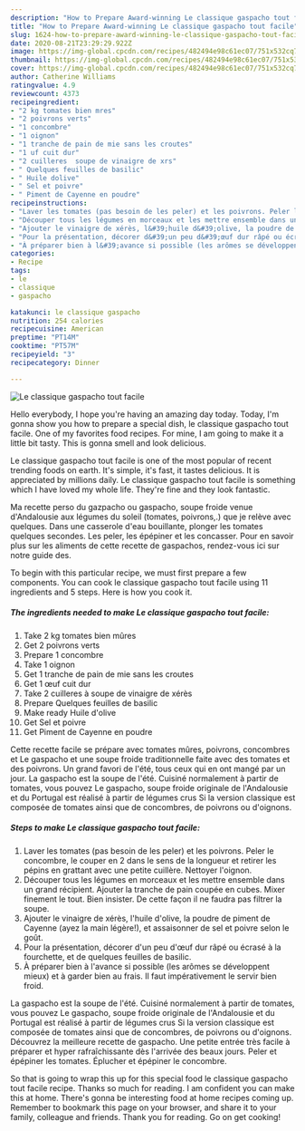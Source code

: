 ```yaml
---
description: "How to Prepare Award-winning Le classique gaspacho tout facile"
title: "How to Prepare Award-winning Le classique gaspacho tout facile"
slug: 1624-how-to-prepare-award-winning-le-classique-gaspacho-tout-facile
date: 2020-08-21T23:29:29.922Z
image: https://img-global.cpcdn.com/recipes/482494e98c61ec07/751x532cq70/le-classique-gaspacho-tout-facile-photo-principale-de-la-recette.jpg
thumbnail: https://img-global.cpcdn.com/recipes/482494e98c61ec07/751x532cq70/le-classique-gaspacho-tout-facile-photo-principale-de-la-recette.jpg
cover: https://img-global.cpcdn.com/recipes/482494e98c61ec07/751x532cq70/le-classique-gaspacho-tout-facile-photo-principale-de-la-recette.jpg
author: Catherine Williams
ratingvalue: 4.9
reviewcount: 4373
recipeingredient:
- "2 kg tomates bien mres"
- "2 poivrons verts"
- "1 concombre"
- "1 oignon"
- "1 tranche de pain de mie sans les croutes"
- "1 uf cuit dur"
- "2 cuilleres  soupe de vinaigre de xrs"
- " Quelques feuilles de basilic"
- " Huile dolive"
- " Sel et poivre"
- " Piment de Cayenne en poudre"
recipeinstructions:
- "Laver les tomates (pas besoin de les peler) et les poivrons. Peler le concombre, le couper en 2 dans le sens de la longueur et retirer les pépins en grattant avec une petite cuillère. Nettoyer l&#39;oignon."
- "Découper tous les légumes en morceaux et les mettre ensemble dans un grand récipient. Ajouter la tranche de pain coupée en cubes. Mixer finement le tout. Bien insister. De cette façon il ne faudra pas filtrer la soupe."
- "Ajouter le vinaigre de xérès, l&#39;huile d&#39;olive, la poudre de piment de Cayenne (ayez la main légère!), et assaisonner de sel et poivre selon le goût."
- "Pour la présentation, décorer d&#39;un peu d&#39;œuf dur râpé ou écrasé à la fourchette, et de quelques feuilles de basilic."
- "À préparer bien à l&#39;avance si possible (les arômes se développent mieux) et à garder bien au frais. Il faut impérativement le servir bien froid."
categories:
- Recipe
tags:
- le
- classique
- gaspacho

katakunci: le classique gaspacho 
nutrition: 254 calories
recipecuisine: American
preptime: "PT14M"
cooktime: "PT57M"
recipeyield: "3"
recipecategory: Dinner

---
```



![Le classique gaspacho tout facile](https://img-global.cpcdn.com/recipes/482494e98c61ec07/751x532cq70/le-classique-gaspacho-tout-facile-photo-principale-de-la-recette.jpg)

Hello everybody, I hope you're having an amazing day today. Today, I'm gonna show you how to prepare a special dish, le classique gaspacho tout facile. One of my favorites food recipes. For mine, I am going to make it a little bit tasty. This is gonna smell and look delicious.

Le classique gaspacho tout facile is one of the most popular of recent trending foods on earth. It's simple, it's fast, it tastes delicious. It is appreciated by millions daily. Le classique gaspacho tout facile is something which I have loved my whole life. They're fine and they look fantastic.

Ma recette perso du gazpacho ou gaspacho, soupe froide venue d&#39;Andalousie aux légumes du soleil (tomates, poivrons,.) que je relève avec quelques. Dans une casserole d&#39;eau bouillante, plonger les tomates quelques secondes. Les peler, les épépiner et les concasser. Pour en savoir plus sur les aliments de cette recette de gaspachos, rendez-vous ici sur notre guide des.


To begin with this particular recipe, we must first prepare a few components. You can cook le classique gaspacho tout facile using 11 ingredients and 5 steps. Here is how you cook it.

<!--inarticleads1-->

##### The ingredients needed to make Le classique gaspacho tout facile:

1. Take 2 kg tomates bien mûres
1. Get 2 poivrons verts
1. Prepare 1 concombre
1. Take 1 oignon
1. Get 1 tranche de pain de mie sans les croutes
1. Get 1 œuf cuit dur
1. Take 2 cuilleres à soupe de vinaigre de xérès
1. Prepare  Quelques feuilles de basilic
1. Make ready  Huile d&#39;olive
1. Get  Sel et poivre
1. Get  Piment de Cayenne en poudre


Cette recette facile se prépare avec tomates mûres, poivrons, concombres et Le gaspacho et une soupe froide traditionnelle faite avec des tomates et des poivrons. Un grand favori de l&#39;été, tous ceux qui en ont mangé par un jour. La gaspacho est la soupe de l&#39;été. Cuisiné normalement à partir de tomates, vous pouvez Le gaspacho, soupe froide originale de l&#39;Andalousie et du Portugal est réalisé à partir de légumes crus Si la version classique est composée de tomates ainsi que de concombres, de poivrons ou d&#39;oignons. 

<!--inarticleads2-->

##### Steps to make Le classique gaspacho tout facile:

1. Laver les tomates (pas besoin de les peler) et les poivrons. Peler le concombre, le couper en 2 dans le sens de la longueur et retirer les pépins en grattant avec une petite cuillère. Nettoyer l&#39;oignon.
1. Découper tous les légumes en morceaux et les mettre ensemble dans un grand récipient. Ajouter la tranche de pain coupée en cubes. Mixer finement le tout. Bien insister. De cette façon il ne faudra pas filtrer la soupe.
1. Ajouter le vinaigre de xérès, l&#39;huile d&#39;olive, la poudre de piment de Cayenne (ayez la main légère!), et assaisonner de sel et poivre selon le goût.
1. Pour la présentation, décorer d&#39;un peu d&#39;œuf dur râpé ou écrasé à la fourchette, et de quelques feuilles de basilic.
1. À préparer bien à l&#39;avance si possible (les arômes se développent mieux) et à garder bien au frais. Il faut impérativement le servir bien froid.


La gaspacho est la soupe de l&#39;été. Cuisiné normalement à partir de tomates, vous pouvez Le gaspacho, soupe froide originale de l&#39;Andalousie et du Portugal est réalisé à partir de légumes crus Si la version classique est composée de tomates ainsi que de concombres, de poivrons ou d&#39;oignons. Découvrez la meilleure recette de gaspacho. Une petite entrée très facile à préparer et hyper rafraîchissante dès l&#39;arrivée des beaux jours. Peler et épépiner les tomates. Éplucher et épépiner le concombre. 

So that is going to wrap this up for this special food le classique gaspacho tout facile recipe. Thanks so much for reading. I am confident you can make this at home. There's gonna be interesting food at home recipes coming up. Remember to bookmark this page on your browser, and share it to your family, colleague and friends. Thank you for reading. Go on get cooking!
